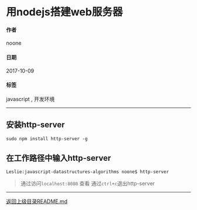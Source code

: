# 用nodejs搭建web服务器

#### 作者
noone

#### 日期
2017-10-09

#### 标签
   javascript , 开发环境

---
## 安装http-server
```
sudo npm install http-server -g
```
## 在工作路径中输入http-server
```
Leslie:javascript-datastructures-algorithms noone$ http-server
```
> 通过访问`localhost:8080` 查看
> 通过`ctrl+c`退出http-server

---
[返回上级目录README.md](./README.md)
